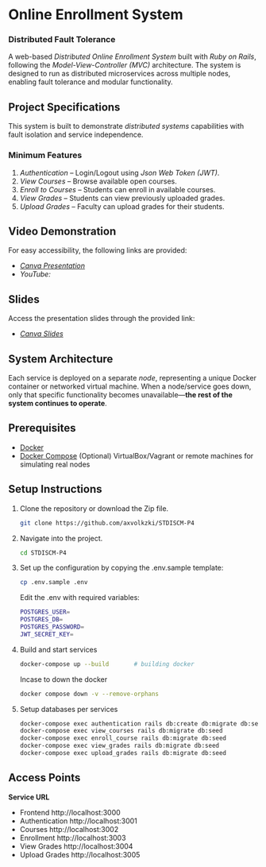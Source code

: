 # Online Enrollment System

### **Distributed Fault Tolerance**

A web-based *Distributed Online Enrollment System* built with *Ruby on Rails*, following the *Model-View-Controller (MVC)* architecture. The system is designed to run as distributed microservices across multiple nodes, enabling fault tolerance and modular functionality.

## Project Specifications

This system is built to demonstrate *distributed systems* capabilities with fault isolation and service independence.

### Minimum Features

1. *Authentication* – Login/Logout using *Json Web Token (JWT)*.
2. *View Courses* – Browse available open courses.
3. *Enroll to Courses* – Students can enroll in available courses.
4. *View Grades* – Students can view previously uploaded grades.
5. *Upload Grades* – Faculty can upload grades for their students.


## Video Demonstration
For easy accessibility, the following links are provided:

- *[Canva Presentation](https://www.canva.com/design/DAGkavaIHrU/tk57j03809sk7GkaopCMbQ/edit?utm_content=DAGkavaIHrU&utm_campaign=designshare&utm_medium=link2&utm_source=sharebutton)*
- *YouTube:* 

## Slides
Access the presentation slides through the provided link:

- *[Canva Slides](https://www.canva.com/design/DAGkbqel0qE/TsMJCTJ6gfpee9B5qJSGLQ/edit?utm_content=DAGkbqel0qE&utm_campaign=designshare&utm_medium=link2&utm_source=sharebutton)*


## System Architecture

Each service is deployed on a separate *node*, representing a unique Docker container or networked virtual machine. When a node/service goes down, only that specific functionality becomes unavailable—**the rest of the system continues to operate**.


## Prerequisites

- [Docker](https://www.docker.com/)
- [Docker Compose](https://docs.docker.com/compose/)
(Optional) VirtualBox/Vagrant or remote machines for simulating real nodes


## Setup Instructions

1. Clone the repository or download the Zip file.
    ```sh
    git clone https://github.com/axvolkzki/STDISCM-P4
    ```

2. Navigate into the project.
    ```sh
    cd STDISCM-P4
    ```

3. Set up the configuration by copying the .env.sample template:
    ```sh
    cp .env.sample .env
    ```
    
    Edit the .env with required variables:
    ```sh
    POSTGRES_USER=
    POSTGRES_DB=
    POSTGRES_PASSWORD=
    JWT_SECRET_KEY=
    ```

4. Build and start services
    ```sh
    docker-compose up --build       # building docker
    ```
    
    Incase to down the docker
    ```sh
    docker compose down -v --remove-orphans
    ```

5. Setup databases per services
    ```sh
    docker-compose exec authentication rails db:create db:migrate db:seed
    docker-compose exec view_courses rails db:migrate db:seed
    docker-compose exec enroll_course rails db:migrate db:seed
    docker-compose exec view_grades rails db:migrate db:seed
    docker-compose exec upload_grades rails db:migrate db:seed
    ```
    

## Access Points
**Service	URL**

- Frontend	        http://localhost:3000
- Authentication	http://localhost:3001
- Courses	        http://localhost:3002
- Enrollment	    http://localhost:3003
- View Grades	    http://localhost:3004
- Upload Grades	    http://localhost:3005